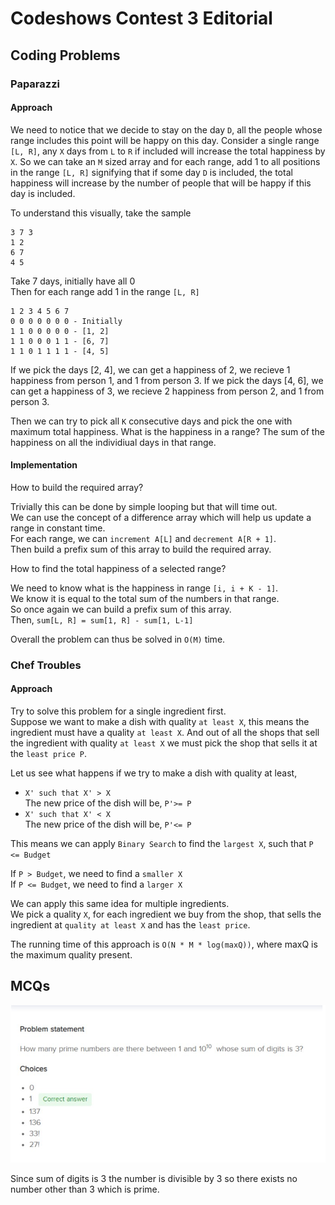 # Codeshows Contest 3 Editorial

## Coding Problems
### Paparazzi
#### Approach
We need to notice that we decide to stay on the day `D`, all the people whose range includes this point will be happy on this day.
Consider a single range `[L, R]`, any `X` days from `L` to `R` if included will increase the total happiness by `X`. 
So we can take an `M` sized array and for each range, add 1 to all positions in the range `[L, R]` signifying that if some day `D` is included, the total happiness will increase by the number of people that will be happy if this day is included.

To understand this visually, take the sample
```
3 7 3
1 2
6 7
4 5
```

Take 7 days, initially have all 0  
Then for each range add 1 in the range `[L, R]`
```
1 2 3 4 5 6 7
0 0 0 0 0 0 0 - Initially
1 1 0 0 0 0 0 - [1, 2]
1 1 0 0 0 1 1 - [6, 7]
1 1 0 1 1 1 1 - [4, 5]
```

If we pick the days [2, 4], we can get a happiness of 2, we recieve 1 happiness from person 1, and 1 from person 3.
If we pick the days [4, 6], we can get a happiness of 3, we recieve 2 happiness from person 2, and 1 from person 3.

Then we can try to pick all `K` consecutive days and pick the one with maximum total happiness.
What is the happiness in a range? The sum of the happiness on all the individiual days in that range.

#### Implementation
How to build the required array?  

Trivially this can be done by simple looping but that will time out.  
We can use the concept of a difference array which will help us update a range in constant time.  
For each range, we can `increment A[L]` and `decrement A[R + 1]`.  
Then build a prefix sum of this array to build the required array.

How to find the total happiness of a selected range?

We need to know what is the happiness in range `[i, i + K - 1]`.  
We know it is equal to the total sum of the numbers in that range.  
So once again we can build a prefix sum of this array.  
Then, `sum[L, R] = sum[1, R] - sum[1, L-1]`

Overall the problem can thus be solved in `O(M)` time.

### Chef Troubles 
#### Approach
Try to solve this problem for a single ingredient first.  
Suppose we want to make a dish with quality `at least X`, this means the ingredient must have a quality `at least X`. And out of all the shops that sell the ingredient with quality `at least X` we must pick the shop that sells it at the `least price P`. 

Let us see what happens if we try to make a dish with quality at least,

- `X' such that X' > X`  
The new price of the dish will be, `P'>= P`
- `X' such that X' < X`  
The new price of the dish will be, `P'<= P`

This means we can apply `Binary Search` to find the `largest X`, such that `P <= Budget`

If `P > Budget`, we need to find a `smaller X`  
If `P <= Budget`, we need to find a `larger X`

We can apply this same idea for multiple ingredients.  
We pick a quality `X`, for each ingredient we buy from the shop, that sells the ingredient at `quality at least X` and has the `least price`.

The running time of this approach is `O(N * M * log(maxQ))`, where maxQ is the maximum quality present.

## MCQs

![Q1](/mcq/1.jpg)

Since sum of digits is 3 the number is divisible by 3 so there exists no number other than 3 which is prime.